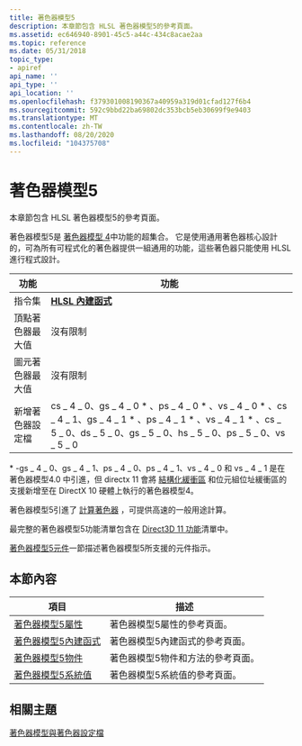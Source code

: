 ```yaml
---
title: 著色器模型5
description: 本章節包含 HLSL 著色器模型5的參考頁面。
ms.assetid: ec646940-8901-45c5-a44c-434c8acae2aa
ms.topic: reference
ms.date: 05/31/2018
topic_type:
- apiref
api_name: ''
api_type: ''
api_location: ''
ms.openlocfilehash: f379301008190367a40959a319d01cfad127f6b4
ms.sourcegitcommit: 592c9bbd22ba69802dc353bcb5eb30699f9e9403
ms.translationtype: MT
ms.contentlocale: zh-TW
ms.lasthandoff: 08/20/2020
ms.locfileid: "104375708"
---
```

# <a name="shader-model-5"></a>著色器模型5

本章節包含 HLSL 著色器模型5的參考頁面。

著色器模型5是 [著色器模型 4](dx-graphics-hlsl-sm4.md)中功能的超集合。 它是使用通用著色器核心設計的，可為所有可程式化的著色器提供一組通用的功能，這些著色器只能使用 HLSL 進行程式設計。



| 功能                   | 功能                                                                                                                                             |
|---------------------------|--------------------------------------------------------------------------------------------------------------------------------------------------------|
| 指令集           | [**HLSL 內建函式**](dx-graphics-hlsl-intrinsic-functions.md)                                                                               |
| 頂點著色器最大值         | 沒有限制                                                                                                                                         |
| 圖元著色器最大值          | 沒有限制                                                                                                                                         |
| 新增著色器設定檔 | cs \_ 4 \_ 0、gs \_ 4 \_ 0 \* 、ps \_ 4 \_ 0 \* 、vs \_ 4 \_ 0 \* 、cs \_ 4 \_ 1、gs \_ 4 \_ 1 \* 、ps \_ 4 \_ 1 \* 、vs \_ 4 \_ 1 \* 、cs \_ 5 \_ 0、ds \_ 5 \_ 0、gs \_ 5 \_ 0、hs \_ 5 \_ 0、ps \_ 5 \_ 0、vs \_ 5 \_ 0 |



 

\* -gs \_ 4 \_ 0、gs \_ 4 \_ 1、ps \_ 4 \_ 0、ps \_ 4 \_ 1、vs \_ 4 \_ 0 和 vs \_ 4 \_ 1 是在著色器模型4.0 中引進，但 directx 11 會將 [結構化緩衝區](/windows/desktop/direct3d11/direct3d-11-advanced-stages-cs-resources) 和位元組位址緩衝區的支援新增至在 DirectX 10 硬體上執行的著色器模型4。

著色器模型5引進了 [計算著色器](/windows/desktop/direct3d11/direct3d-11-advanced-stages-compute-shader) ，可提供高速的一般用途計算。

最完整的著色器模型5功能清單包含在 [Direct3D 11 功能](/windows/desktop/direct3d11/direct3d-11-features)清單中。

[著色器模型5元件](shader-model-5-assembly--directx-hlsl-.md)一節描述著色器模型5所支援的元件指示。

## <a name="in-this-section"></a>本節內容



| 項目                                                                                                                                                                                                                                                        | 描述                                                        |
|-------------------------------------------------------------------------------------------------------------------------------------------------------------------------------------------------------------------------------------------------------------|--------------------------------------------------------------------|
| <span id="Shader_Model_5_Attributes"></span><span id="shader_model_5_attributes"></span><span id="SHADER_MODEL_5_ATTRIBUTES"></span>[著色器模型5屬性](d3d11-graphics-reference-sm5-attributes.md)<br/>                                     | 著色器模型5屬性的參考頁面。<br/>          |
| <span id="Shader_Model_5_Intrinsic_Functions"></span><span id="shader_model_5_intrinsic_functions"></span><span id="SHADER_MODEL_5_INTRINSIC_FUNCTIONS"></span>[著色器模型5內建函式](d3d11-graphics-reference-sm5-intrinsics.md)<br/> | 著色器模型5內建函式的參考頁面。<br/> |
| <span id="Shader_Model_5_Objects"></span><span id="shader_model_5_objects"></span><span id="SHADER_MODEL_5_OBJECTS"></span>[著色器模型5物件](d3d11-graphics-reference-sm5-objects.md)<br/>                                                    | 著色器模型5物件和方法的參考頁面。<br/> |
| <span id="Shader_Model_5_System_Values"></span><span id="shader_model_5_system_values"></span><span id="SHADER_MODEL_5_SYSTEM_VALUES"></span>[著色器模型5系統值](d3d11-graphics-reference-sm5-system-values.md)<br/>                      | 著色器模型5系統值的參考頁面。<br/>       |



 

## <a name="related-topics"></a>相關主題

<dl> <dt>

[著色器模型與著色器設定檔](dx-graphics-hlsl-models.md)
</dt> </dl>

 

